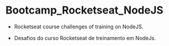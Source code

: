 # Bootcamp_Rocketseat_NodeJS

- Rocketseat course challenges of training on NodeJS. 

- Desafios do curso Rocketseat de treinamento em NodeJs.
